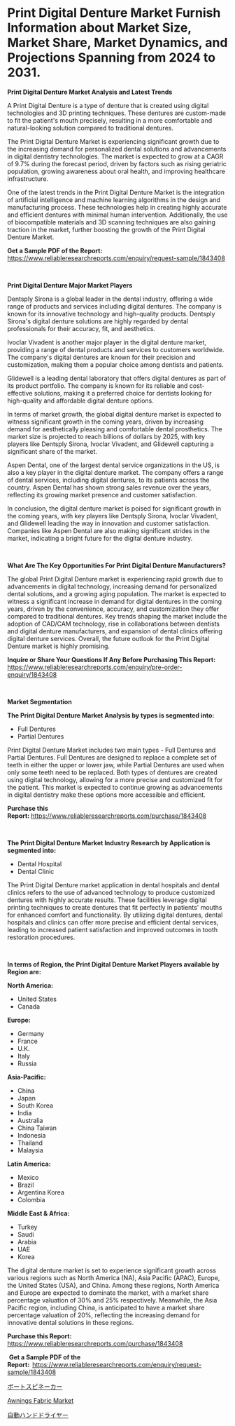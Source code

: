 <p><h1>Print Digital Denture Market Furnish Information about Market Size, Market Share, Market Dynamics, and Projections Spanning from 2024 to 2031.</h1></p><p><strong>Print Digital Denture Market Analysis and Latest Trends</strong></p>
<p><p>A Print Digital Denture is a type of denture that is created using digital technologies and 3D printing techniques. These dentures are custom-made to fit the patient's mouth precisely, resulting in a more comfortable and natural-looking solution compared to traditional dentures.</p><p>The Print Digital Denture Market is experiencing significant growth due to the increasing demand for personalized dental solutions and advancements in digital dentistry technologies. The market is expected to grow at a CAGR of 9.7% during the forecast period, driven by factors such as rising geriatric population, growing awareness about oral health, and improving healthcare infrastructure.</p><p>One of the latest trends in the Print Digital Denture Market is the integration of artificial intelligence and machine learning algorithms in the design and manufacturing process. These technologies help in creating highly accurate and efficient dentures with minimal human intervention. Additionally, the use of biocompatible materials and 3D scanning techniques are also gaining traction in the market, further boosting the growth of the Print Digital Denture Market.</p></p>
<p><strong>Get a Sample PDF of the Report:&nbsp;</strong> <a href="https://www.reliableresearchreports.com/enquiry/request-sample/1843408">https://www.reliableresearchreports.com/enquiry/request-sample/1843408</a></p>
<p>&nbsp;</p>
<p><strong>Print Digital Denture Major Market Players</strong></p>
<p><p>Dentsply Sirona is a global leader in the dental industry, offering a wide range of products and services including digital dentures. The company is known for its innovative technology and high-quality products. Dentsply Sirona's digital denture solutions are highly regarded by dental professionals for their accuracy, fit, and aesthetics.</p><p>Ivoclar Vivadent is another major player in the digital denture market, providing a range of dental products and services to customers worldwide. The company's digital dentures are known for their precision and customization, making them a popular choice among dentists and patients.</p><p>Glidewell is a leading dental laboratory that offers digital dentures as part of its product portfolio. The company is known for its reliable and cost-effective solutions, making it a preferred choice for dentists looking for high-quality and affordable digital denture options.</p><p>In terms of market growth, the global digital denture market is expected to witness significant growth in the coming years, driven by increasing demand for aesthetically pleasing and comfortable dental prosthetics. The market size is projected to reach billions of dollars by 2025, with key players like Dentsply Sirona, Ivoclar Vivadent, and Glidewell capturing a significant share of the market.</p><p>Aspen Dental, one of the largest dental service organizations in the US, is also a key player in the digital denture market. The company offers a range of dental services, including digital dentures, to its patients across the country. Aspen Dental has shown strong sales revenue over the years, reflecting its growing market presence and customer satisfaction.</p><p>In conclusion, the digital denture market is poised for significant growth in the coming years, with key players like Dentsply Sirona, Ivoclar Vivadent, and Glidewell leading the way in innovation and customer satisfaction. Companies like Aspen Dental are also making significant strides in the market, indicating a bright future for the digital denture industry.</p></p>
<p>&nbsp;</p>
<p><strong>What Are The Key Opportunities For Print Digital Denture Manufacturers?</strong></p>
<p><p>The global Print Digital Denture market is experiencing rapid growth due to advancements in digital technology, increasing demand for personalized dental solutions, and a growing aging population. The market is expected to witness a significant increase in demand for digital dentures in the coming years, driven by the convenience, accuracy, and customization they offer compared to traditional dentures. Key trends shaping the market include the adoption of CAD/CAM technology, rise in collaborations between dentists and digital denture manufacturers, and expansion of dental clinics offering digital denture services. Overall, the future outlook for the Print Digital Denture market is highly promising.</p></p>
<p><strong>Inquire or Share Your Questions If Any Before Purchasing This Report:</strong> <a href="https://www.reliableresearchreports.com/enquiry/pre-order-enquiry/1843408">https://www.reliableresearchreports.com/enquiry/pre-order-enquiry/1843408</a></p>
<p>&nbsp;</p>
<p><strong>Market Segmentation</strong></p>
<p><strong>The Print Digital Denture Market Analysis by types is segmented into:</strong></p>
<p><ul><li>Full Dentures</li><li>Partial Dentures</li></ul></p>
<p><p>Print Digital Denture Market includes two main types - Full Dentures and Partial Dentures. Full Dentures are designed to replace a complete set of teeth in either the upper or lower jaw, while Partial Dentures are used when only some teeth need to be replaced. Both types of dentures are created using digital technology, allowing for a more precise and customized fit for the patient. This market is expected to continue growing as advancements in digital dentistry make these options more accessible and efficient.</p></p>
<p><strong>Purchase this Report:&nbsp;</strong><a href="https://www.reliableresearchreports.com/purchase/1843408">https://www.reliableresearchreports.com/purchase/1843408</a></p>
<p>&nbsp;</p>
<p><strong>The Print Digital Denture Market Industry Research by Application is segmented into:</strong></p>
<p><ul><li>Dental Hospital</li><li>Dental Clinic</li></ul></p>
<p><p>The Print Digital Denture market application in dental hospitals and dental clinics refers to the use of advanced technology to produce customized dentures with highly accurate results. These facilities leverage digital printing techniques to create dentures that fit perfectly in patients' mouths for enhanced comfort and functionality. By utilizing digital dentures, dental hospitals and clinics can offer more precise and efficient dental services, leading to increased patient satisfaction and improved outcomes in tooth restoration procedures.</p></p>
<p>&nbsp;</p>
<p><strong>In terms of Region, the Print Digital Denture Market Players available by Region are:</strong></p>
<p>
    <p> <strong> North America: </strong>
        <ul>
            <li>United States</li>
            <li>Canada</li>
        </ul>
        </p> 
    <p> <strong> Europe: </strong>
        <ul>
            <li>Germany</li>
            <li>France</li>
            <li>U.K.</li>
            <li>Italy</li>
            <li>Russia</li>
        </ul>
        </p> 
    <p> <strong> Asia-Pacific: </strong>
        <ul>
            <li>China</li>
            <li>Japan</li>
            <li>South Korea</li>
            <li>India</li>
            <li>Australia</li>
            <li>China Taiwan</li>
            <li>Indonesia</li>
            <li>Thailand</li>
            <li>Malaysia</li>
        </ul>
        </p> 
    <p> <strong> Latin America: </strong>
        <ul>
            <li>Mexico</li>
            <li>Brazil</li>
            <li>Argentina Korea</li>
            <li>Colombia</li>
        </ul>
        </p> 
    <p> <strong> Middle East & Africa: </strong>
        <ul>
            <li>Turkey</li>
            <li>Saudi</li>
            <li>Arabia</li>
            <li>UAE</li>
            <li>Korea</li>
        </ul>
    </p>
    </p>
<p><p>The digital denture market is set to experience significant growth across various regions such as North America (NA), Asia Pacific (APAC), Europe, the United States (USA), and China. Among these regions, North America and Europe are expected to dominate the market, with a market share percentage valuation of 30% and 25% respectively. Meanwhile, the Asia Pacific region, including China, is anticipated to have a market share percentage valuation of 20%, reflecting the increasing demand for innovative dental solutions in these regions.</p></p>
<p><strong>Purchase this Report: </strong><a href="https://www.reliableresearchreports.com/purchase/1843408">https://www.reliableresearchreports.com/purchase/1843408</a></p>
<p>&nbsp;<strong>Get a Sample PDF of the Report:&nbsp;&nbsp;</strong><a href="https://www.reliableresearchreports.com/enquiry/request-sample/1843408">https://www.reliableresearchreports.com/enquiry/request-sample/1843408</a></p>
<p><strong></strong></p>
<p><p><a href="https://github.com/Calvi3ynJerde867/Market-Research-Report-List-1/blob/main/36591307860.md">ボートスピネーカー</a></p><p><a href="https://forested-sushi-9b0.notion.site/Awnings-Fabric-Market-Centers-on-Aspects-such-as-Market-Growth-Market-Share-Market-Opportunity-an-5cb19aed46a642c0b372f7018e3f9df4">Awnings Fabric Market</a></p><p><a href="https://github.com/JacksonWiza1924/Market-Research-Report-List-1/blob/main/90940267861.md">自動ハンドドライヤー</a></p></p>